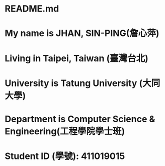 # README.md
# My name is JHAN, SIN-PING(詹心萍)
# Living in Taipei, Taiwan (臺灣台北)
# University is Tatung University (大同大學)
# Department is Computer Science & Engineering(工程學院學士班)
# Student ID (學號): 411019015
